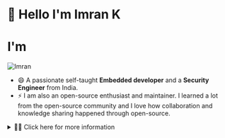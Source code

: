 <!-- Hero Section -->
# 👋 Hello I'm Imran K

# **I'm**
![Imran](https://user-images.githubusercontent.com/92363511/173255137-082d108f-c579-4415-beb5-e42401b0d025.svg)

- 😄 A passionate self-taught **Embedded developer** and a **Security Engineer** from India. 
- ⚡ I am also an open-source enthusiast and maintainer. I learned a lot from the open-source community and I love how collaboration and knowledge sharing happened through open-source.

<details>
<summary> 💁‍♂️ Click here for more information</summary>   

<!-- Skills as a table -->

## **Languages and tools:**  

<code><img height="50" src="https://raw.githubusercontent.com/github/explore/80688e429a7d4ef2fca1e82350fe8e3517d3494d/topics/rust/rust.png"></code>
<code><img height="50" src="https://raw.githubusercontent.com/github/explore/80688e429a7d4ef2fca1e82350fe8e3517d3494d/topics/c/c.png"></code>
<code><img height="50" src="https://raw.githubusercontent.com/github/explore/80688e429a7d4ef2fca1e82350fe8e3517d3494d/topics/cpp/cpp.png"></code>
<code><img height="50" src="https://raw.githubusercontent.com/github/explore/80688e429a7d4ef2fca1e82350fe8e3517d3494d/topics/bash/bash.png"></code>
<code><img height="50" src="https://raw.githubusercontent.com/github/explore/80688e429a7d4ef2fca1e82350fe8e3517d3494d/topics/linux/linux.png"></code>
<code><img height="50" src="https://raw.githubusercontent.com/github/explore/80688e429a7d4ef2fca1e82350fe8e3517d3494d/topics/git/git.png"></code>

<!-- Github Stats, coding streak, Most used languages analytics-->
## GitHub Stats 
 <p align="center">
    <img alt = "GitHub Stats" src="https://github-readme-stats.vercel.app/api?username=imrank03&show_icons=true&icon_color=000000&hide_border=true&title_color=008080&text_color=555">
    <br>
    <img alt = "Top Language" src="https://github-readme-stats.vercel.app/api/top-langs/?username=imrank03&hide=html,&hide_border=true&title_color=008080&text_color=555"
</p>

<!-- About Me Section -->

<!-- What I offer -->

## Why Me ?

- I can create **Blazingly Fast** and **Secure** **Bootloader** with `Rust`
- I can implement `CI/CD pipeline`

## About Me

<br />

🔭 I’m currently working on **Rust** and **Secure Bootloaders**

🌱 I’m currently learning **Rust**, **Crypto** & **C++**

💬 Ask me about **Rust**, **Crypto** and **Embedded**

🌏 I'm Interested in `Rust` development.

📑 I'm always **learning new** technologies and **improving** myself

📗 I'm an **autodidact** learner, so I teach myself **effectively**

<p align="center">
<img src="https://readme-typing-svg.herokuapp.com/?font=Architects+Daughter&size=22&center=true&vCenter=true&color=008080&lines=Thanks+For+Visiting+My+Profile+🙏;Please+Star+My+Repositories;Have+A+Great+Day+!!!" />
</p>

<p align="center">Created with ❤️ by imrank03. Check My Other Projects 👉 <a href="https://github.com/imrank03?tab=repositories">here</a></p>
 
 </details>
